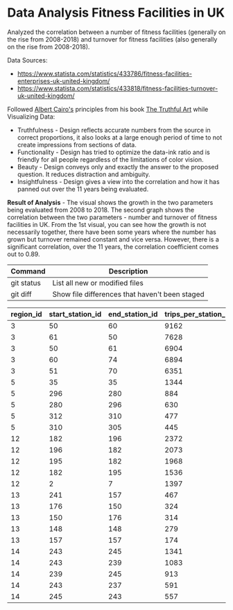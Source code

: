 # Data Analysis Fitness Facilities in UK

Analyzed the correlation between a number of fitness facilities (generally on the rise from 2008-2018) and turnover for fitness facilities (also generally on the rise from 2008-2018).

Data Sources:
* https://www.statista.com/statistics/433786/fitness-facilities-enterprises-uk-united-kingdom/
* https://www.statista.com/statistics/433818/fitness-facilities-turnover-uk-united-kingdom/

Followed [Albert Cairo's](http://albertocairo.com/) principles from his book [The Truthful Art](http://www.thefunctionalart.com/p/the-truthful-art-book.html) while Visualizing Data:
* Truthfulness - Design reflects accurate numbers from the source in correct proportions, it also looks at a large enough period of time to not create impressions from sections of data.
* Functionality - Design has tried to optimize the data-ink ratio and is friendly for all people regardless of the limitations of color vision.
* Beauty - Design conveys only and exactly the answer to the proposed question. It reduces distraction and ambiguity.
* Insightfulness - Design gives a view into the correlation and how it has panned out over the 11 years being evaluated.

**Result of Analysis** - The visual shows the growth in the two parameters being evaluated from 2008 to 2018. The second graph shows the correlation between the two parameters - number and turnover of fitness facilities in UK. From the 1st visual, you can see how the growth is not necessarily together, there have been some years where the number has grown but turnover remained constant and vice versa. However, there is a significant correlation, over the 11 years, the correlation coefficient comes out to 0.89.

| Command | Description |
| --- | --- |
| git status | List all new or modified files |
| git diff | Show file differences that haven't been staged |


| region_id |	start_station_id |	end_station_id |	trips_per_station_pair |
| --- | --- | --- | --- |
| 3 |	50 |	60 |	9162 |
| 3 |	61 |	50 |	7628 |
| 3 |	50 |	61 |	6904 |
| 3 |	60 |	74 |	6894 |
| 3 |	51 |	70 |	6351 |
| 5 |	35 |	35 |	1344 |
| 5 | 296 | 280 | 884 |
| 5 | 280 | 296 | 630 |
| 5 |	312 |	310 |	477 |
| 5 |	310 |	305 |	445 |
| 12 |	182 |	196 |	2372 |
| 12 |	196 |	182 |	2073 |
| 12 |	195 |	182 |	1968 |
| 12 |	182 |	195 |	1536 |
| 12 |	2 |	7 |	1397 |
| 13 |	241 |	157 |	467 |
| 13 |	176 |	150 |	324 |
| 13 |	150 |	176 |	314 |
| 13 |	148 |	148 |	279 |
| 13 |	157 |	157 |	174 |
| 14 |	243 |	245 |	1341 |
| 14 |	243 |	239 |	1083 |
| 14 |	239 |	245 |	913 |
| 14 |	243 |	237 |	591 |
| 14 |	245 |	243 |	557 |
